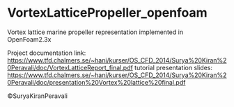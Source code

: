 # VortexLatticePropeller_openfoam
Vortex lattice marine propeller representation implemented in OpenFoam2.3x

Project documentation link: https://www.tfd.chalmers.se/~hani/kurser/OS_CFD_2014/Surya%20Kiran%20Peravali/doc/VortexLatticeReport_final.pdf
tutorial presentation slides: https://www.tfd.chalmers.se/~hani/kurser/OS_CFD_2014/Surya%20Kiran%20Peravali/doc/presentation%20Vortex%20lattice%20final.pdf

©SuryaKiranPeravali
